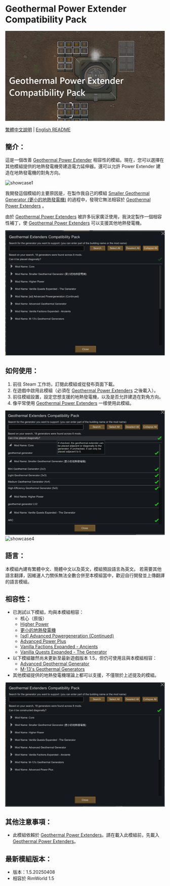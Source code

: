 # Geothermal Power Extender Compatibility Pack

![preview](./Media/preview.png)

[繁體中文說明](./README.zh.md) | [English README](./README.md)

## 簡介：
這是一個改善 [Geothermal Power Extender](https://steamcommunity.com/sharedfiles/filedetails/?id=3373466885) 相容性的模組。現在，您可以選擇在其他模組提供的地熱發電機旁建造電力延伸器。還可以允許 Power Extender 建造在地熱發電機的對角方向。

![showcase1](./Media/showcase1.gif)

我開發這個模組的主要原因是，在製作我自己的模組 [Smaller Geothermal Generator (更小的地熱發電機)](https://steamcommunity.com/sharedfiles/filedetails/?id=3456671049) 的過程中，發現它無法相容於 [Geothermal Power Extenders](https://steamcommunity.com/sharedfiles/filedetails/?id=3373466885) 。

由於 [Geothermal Power Extenders](https://steamcommunity.com/sharedfiles/filedetails/?id=3373466885) 被許多玩家廣泛使用，我決定製作一個相容性補丁，使 [Geothermal Power Extenders](https://steamcommunity.com/sharedfiles/filedetails/?id=3373466885) 可以支援其他地熱發電機。

![showcase2](./Media/showcase2.gif)

## 如何使用：
1. 前往 Steam 工作坊，訂閱此模組或從發布頁面下載。
2. 在遊戲中啟用此模組（必須在 [Geothermal Power Extenders](https://steamcommunity.com/sharedfiles/filedetails/?id=3373466885) 之後載入）。
3. 前往模組設置，設定您想支援的地熱發電機，以及是否允許建造在對角方向。
4. 像平常使用 [Geothermal Power Extenders](https://steamcommunity.com/sharedfiles/filedetails/?id=3373466885) 一樣使用此模組。

![showcase3](./Media/showcase3.png)
![showcase4](./Media/showcase4.gif)

## 語言：
本模組內建有繁體中文、簡體中文以及英文，模組預設語言為英文。
若需要其他語言翻譯，因維運人力關係無法全數合併至本模組當中，歡迎自行開發並上傳翻譯的語言模組。

## 相容性：
- 已測試以下模組，均與本模組相容：
    - 核心（原版）
    - [Higher Power](https://steamcommunity.com/sharedfiles/filedetails/?id=1409449372)
    - [更小的地熱發電機](https://steamcommunity.com/sharedfiles/filedetails/?id=3456671049)
    - [[sd] Advanced Powergeneration (Continued)](https://steamcommunity.com/sharedfiles/filedetails/?id=2079579039)
    - [Advanced Power Plus](https://steamcommunity.com/workshop/filedetails/?id=2032409628)
    - [Vanilla Factions Expanded - Ancients](https://steamcommunity.com/workshop/filedetails/?id=2654846754)
    - [Vanilla Quests Expanded - The Generator](https://steamcommunity.com/sharedfiles/filedetails/?id=3411401573)
- 以下模組雖然尚未更新至最新遊戲版本 1.5，但仍可使用且與本模組相容：
    - [Advanced Geothermal Generator](https://steamcommunity.com/sharedfiles/filedetails/?id=2086966048)
    - [M-13's Geothermal Generators](https://steamcommunity.com/sharedfiles/filedetails/?id=1541519278)
- 其他模組提供的地熱發電機理論上都可以支援，不僅限於上述提及的模組。

![showcase5](./Media/showcase5.png)

## 其他注意事項：
- 此模組依賴於 [Geothermal Power Extenders](https://steamcommunity.com/sharedfiles/filedetails/?id=3373466885)。請在載入此模組前，先載入 [Geothermal Power Extenders](https://steamcommunity.com/sharedfiles/filedetails/?id=3373466885)。

## 最新模組版本：
- 版本：1.5.20250408
- 相容於 RimWorld 1.5 
